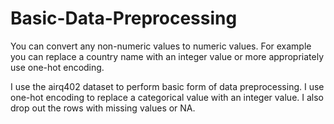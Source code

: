 # Basic-Data-Preprocessing
You can convert any non-numeric values to numeric values. For example you can replace a country name with an integer value or more appropriately use one-hot encoding.

I use the airq402 dataset to perform basic form of data preprocessing. I use one-hot encoding to replace a categorical value with an integer value. I also drop out the rows with missing values or NA.
